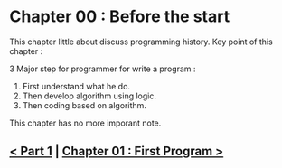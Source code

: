 Chapter 00 : Before the start
=============================

This chapter little about discuss programming history. Key point of this chapter : 

3 Major step for programmer for write a program : 
1. First understand what he do.
2. Then develop algorithm using logic.
3. Then coding based on algorithm.

This chapter has no more imporant note.

[< Part 1](./../part_1.md) | [Chapter 01 : First Program >](./../chapter_01/chapter_01.md)
---------------------